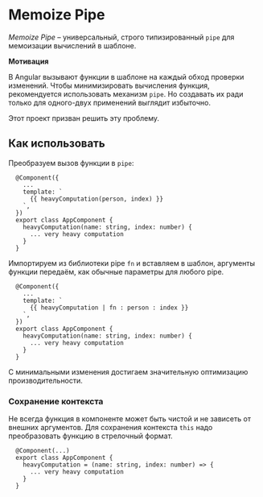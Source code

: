 # Memoize Pipe

*Memoize Pipe* – универсальный, строго типизированный `pipe` для мемоизации вычислений в шаблоне.

**Мотивация**

В Angular вызывают функции в шаблоне на каждый обход проверки изменений. 
Чтобы минимизировать вычисления функция, рекомендуется использовать механизм `pipe`. 
Но создавать их ради только для одного-двух применений выглядит избыточно.

Этот проект призван решить эту проблему.

## Как использовать

Преобразуем вызов функции в `pipe`:

```
  @Component({
    ...
    template: `
      {{ heavyComputation(person, index) }}
    `,
  })
  export class AppComponent {
    heavyComputation(name: string, index: number) {
      ... very heavy computation
    }
  }
```

Импортируем из библиотеки pipe `fn` и вставляем в шаблон, аргументы функции передаём, как обычные параметры для любого
pipe.

```
  @Component({
    ...
    template: `
      {{ heavyComputation | fn : person : index }}
    `,
  })
  export class AppComponent {
    heavyComputation(name: string, index: number) {
      ... very heavy computation
    }
  }
```

С минимальными изменения достигаем значительную оптимизацию производительности.

### Сохранение контекста

Не всегда функция в компоненте может быть чистой и не зависеть от внешних аргументов.
Для сохранения контекста `this` надо преобразовать функцию в стрелочный формат.

```
  @Component(...)
  export class AppComponent {
    heavyComputation = (name: string, index: number) => {
      ... very heavy computation
    }
  }
```
